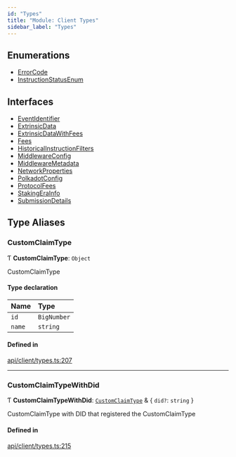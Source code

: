 ```yaml
---
id: "Types"
title: "Module: Client Types"
sidebar_label: "Types"
---
```


## Enumerations

- [ErrorCode](../../../../enums/API/Client/Types/ErrorCode/ErrorCode.md)
- [InstructionStatusEnum](../../../../enums/API/Client/Types/InstructionStatusEnum/InstructionStatusEnum.md)

## Interfaces

- [EventIdentifier](../../../../interfaces/API/Client/Types/EventIdentifier/EventIdentifier.md)
- [ExtrinsicData](../../../../interfaces/API/Client/Types/ExtrinsicData/ExtrinsicData.md)
- [ExtrinsicDataWithFees](../../../../interfaces/API/Client/Types/ExtrinsicDataWithFees/ExtrinsicDataWithFees.md)
- [Fees](../../../../interfaces/API/Client/Types/Fees/Fees.md)
- [HistoricalInstructionFilters](../../../../interfaces/API/Client/Types/HistoricalInstructionFilters/HistoricalInstructionFilters.md)
- [MiddlewareConfig](../../../../interfaces/API/Client/Types/MiddlewareConfig/MiddlewareConfig.md)
- [MiddlewareMetadata](../../../../interfaces/API/Client/Types/MiddlewareMetadata/MiddlewareMetadata.md)
- [NetworkProperties](../../../../interfaces/API/Client/Types/NetworkProperties/NetworkProperties.md)
- [PolkadotConfig](../../../../interfaces/API/Client/Types/PolkadotConfig/PolkadotConfig.md)
- [ProtocolFees](../../../../interfaces/API/Client/Types/ProtocolFees/ProtocolFees.md)
- [StakingEraInfo](../../../../interfaces/API/Client/Types/StakingEraInfo/StakingEraInfo.md)
- [SubmissionDetails](../../../../interfaces/API/Client/Types/SubmissionDetails/SubmissionDetails.md)

## Type Aliases

### CustomClaimType

Ƭ **CustomClaimType**: `Object`

CustomClaimType

#### Type declaration

| Name | Type |
| :------ | :------ |
| `id` | `BigNumber` |
| `name` | `string` |

#### Defined in

[api/client/types.ts:207](https://github.com/PolymeshAssociation/polymesh-sdk/blob/995f17653/src/api/client/types.ts#L207)

___

### CustomClaimTypeWithDid

Ƭ **CustomClaimTypeWithDid**: [`CustomClaimType`](Types.md#customclaimtype) & \{ `did?`: `string`  }

CustomClaimType with DID that registered the CustomClaimType

#### Defined in

[api/client/types.ts:215](https://github.com/PolymeshAssociation/polymesh-sdk/blob/995f17653/src/api/client/types.ts#L215)
